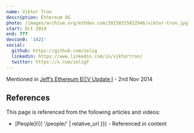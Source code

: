 ```yaml
---
name: Viktor Tron
description: Ethereum OG
photo: /images/archive.org/ethdev.com/20150315012946/viktor-tron.jpg
start: Oct 2014
end: ???
devcon0: '1421'
social:
  github: https://github.com/zelig
  linkedin: https://www.linkedin.com/in/viktortron/
  twitter: https://x.com/zeligf
---
```


Mentioned in [Jeff’s Ethereum ÐΞV Update I](https://blog.ethereum.org/2014/11/02/jeffs-ethereum-dev-update) - 2nd Nov 2014


## References

This page is referenced from the following articles and videos:

- [People]({{ '/people/' | relative_url }}) - Referenced in content